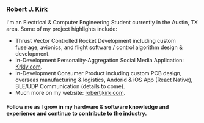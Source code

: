 ### Robert J. Kirk

I'm an Electrical & Computer Engineering Student currently in the Austin, TX area.
Some of my project highlights include:

- Thrust Vector Controlled Rocket Development including custom fuselage, avionics, and flight software / control algorithm design & development.
- In-Development Personality-Aggregation Social Media Application: [Krkly.com](https://www.krkly.com/).
- In-Development Consumer Product including custom PCB design, overseas manufacturing & logistics, Andorid & iOS App (React Native), BLE/UDP Communication (details to come).
- Much more on my website: [robertjkirk.com](https://www.robertjkirk.com/projects-1).

#### Follow me as I grow in my hardware & software knowledge and experience and continue to contribute to the industry.
<!--
<a href="https://www.robertjkirk.com/" target="_blank">
  <img align="center" src="https://github-readme-stats.vercel.app/api?username=11CaptainKirk&card_width=100&count_private=true&hide=stars&theme=github_dark&show_icons=true&hide_border=true&include_all_commits=false" />
</a>
<a href="https://www.robertjkirk.com/" target="_blank">
  <img align="center" src="https://github-readme-stats.vercel.app/api/top-langs/?username=11CaptainKirk&theme=github_dark&hide_border=true&layout=compact&langs_count=4&card_width=230" />
</a>
-->
